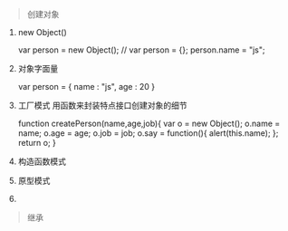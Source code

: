 > 创建对象

1. new Object()


    var person = new Object();   // var person = {};
    person.name = "js";

2. 对象字面量


    var person = {
        name : "js",
        age : 20
    }


3. 工厂模式    用函数来封装特点接口创建对象的细节


    function createPerson(name,age,job){
        var o = new Object();
        o.name = name;
        o.age = age;
        o.job = job;
        o.say = function(){
            alert(this.name);
        };
        return o;
    }


4. 构造函数模式

5. 原型模式

6. 



> 继承
